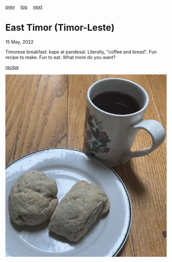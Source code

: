 [prev](../d/dominican_republic.md)&emsp;
[top](../index.md)&emsp;
[next](ecuador.md)
# East Timor (Timor-Leste)
15 May, 2022


Timorese breakfast: kape at pandesal. Literally, "coffee and bread". Fun
recipe to make. Fun to eat. What more do you want?

[recipe](https://www.196flavors.com/philippines-pan-de-sal/)

![breakfast](images/east_timor.jpeg)
